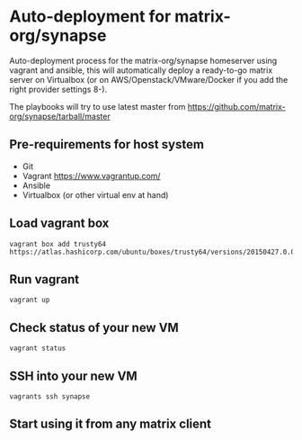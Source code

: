 # Auto-deployment for matrix-org/synapse
Auto-deployment process for the matrix-org/synapse homeserver using vagrant and ansible, this will automatically deploy a ready-to-go matrix server on Virtualbox (or on AWS/Openstack/VMware/Docker if you add the right provider settings 8-).

The playbooks will try to use latest master from https://github.com/matrix-org/synapse/tarball/master

## Pre-requirements for host system
* Git
* Vagrant https://www.vagrantup.com/
* Ansible
* Virtualbox (or other virtual env at hand)

## Load vagrant box

    vagrant box add trusty64 https://atlas.hashicorp.com/ubuntu/boxes/trusty64/versions/20150427.0.0/providers/virtualbox.box
 
## Run vagrant

    vagrant up
    
## Check status of your new VM

    vagrant status
    
## SSH into your new VM

    vagrants ssh synapse
    
## Start using it from any matrix client

  
